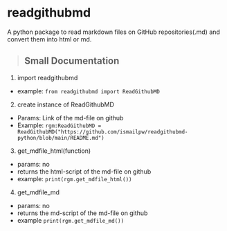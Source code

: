 # readgithubmd
A python package to read markdown files on GitHub repositories(.md) and convert them into html or md.

> ## Small Documentation
1. import readgithubmd
  * example: `from readgithubmd import ReadGithubMD`
2. create instance of ReadGithubMD
  * Params: Link of the md-file on github
  * Example: `rgm:ReadGithubMD = ReadGithubMD("https://github.com/ismailpw/readgithubmd-python/blob/main/README.md")`
3. get_mdfile_html(function)
  * params: no
  * returns the html-script of the md-file on github
  * example: `print(rgm.get_mdfile_html())`
4. get_mdfile_md
  * params: no
  * returns the md-script of the md-file on github
  * example `print(rgm.get_mdfile_md())`
